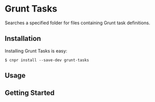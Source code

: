 # Grunt Tasks

Searches a specified folder for files containing Grunt task definitions.


## Installation

Installing Grunt Tasks is easy:

    $ cnpr install --save-dev grunt-tasks


## Usage



## Getting Started
